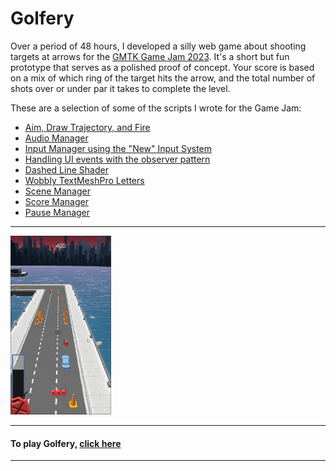 # Golfery

Over a period of 48 hours, I developed a silly web game about shooting targets at arrows for the [GMTK Game Jam 2023](https://itch.io/jam/gmtk-2023). It's a short but fun prototype that serves as a polished proof of concept. Your score is based on a mix of which ring of the target hits the arrow, and the total number of shots over or under par it takes to complete the level.

These are a selection of some of the scripts I wrote for the Game Jam:
* [Aim, Draw Trajectory, and Fire]()
* [Audio Manager]()
* [Input Manager using the "New" Input System]() 
* [Handling UI events with the observer pattern]()
* [Dashed Line Shader]()
* [Wobbly TextMeshPro Letters]()
* [Scene Manager]()
* [Score Manager]()
* [Pause Manager]()

___

<img src="https://github.com/JACPro/Fuel-Run/blob/main/Assets/Screenshots/fuelpickup.gif" title="Picking up Fuel" width="32%"></img>

___
#### To play Golfery, [click here](https://jamesacpro.itch.io/golfery)
___
